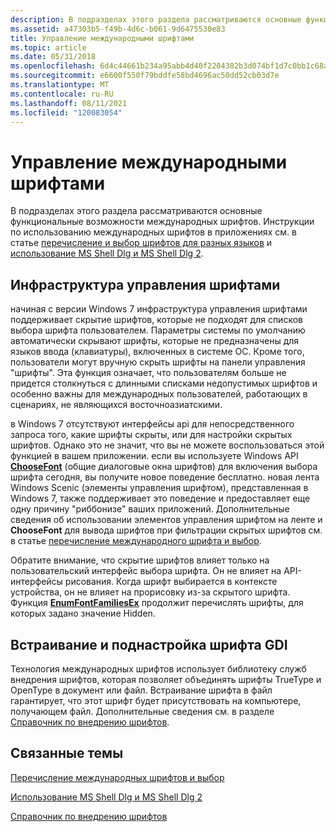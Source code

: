 ```yaml
---
description: В подразделах этого раздела рассматриваются основные функциональные возможности международных шрифтов.
ms.assetid: a47303b5-f49b-4d6c-b061-9d6475530e83
title: Управление международными шрифтами
ms.topic: article
ms.date: 05/31/2018
ms.openlocfilehash: 6d4c44661b234a95abb4d40f2204382b3d074bf1d7c0bb1c68a241345211695f
ms.sourcegitcommit: e6600f550f79bddfe58bd4696ac50dd52cb03d7e
ms.translationtype: MT
ms.contentlocale: ru-RU
ms.lasthandoff: 08/11/2021
ms.locfileid: "120083054"
---
```

# <a name="international-font-management"></a>Управление международными шрифтами

В подразделах этого раздела рассматриваются основные функциональные возможности международных шрифтов. Инструкции по использованию международных шрифтов в приложениях см. в статье [перечисление и выбор шрифтов для разных языков](using-international-fonts-and-text.md) и [использование MS Shell Dlg и MS Shell Dlg 2](using-ms-shell-dlg-and-ms-shell-dlg-2.md).

## <a name="font-management-infrastructure"></a>Инфраструктура управления шрифтами

начиная с версии Windows 7 инфраструктура управления шрифтами поддерживает скрытие шрифтов, которые не подходят для списков выбора шрифта пользователем. Параметры системы по умолчанию автоматически скрывают шрифты, которые не предназначены для языков ввода (клавиатуры), включенных в системе ОС. Кроме того, пользователи могут вручную скрыть шрифты на панели управления "шрифты". Эта функция означает, что пользователям больше не придется столкнуться с длинными списками недопустимых шрифтов и особенно важны для международных пользователей, работающих в сценариях, не являющихся восточноазиатскими.

в Windows 7 отсутствуют интерфейсы api для непосредственного запроса того, какие шрифты скрыты, или для настройки скрытых шрифтов. Однако это не значит, что вы не можете воспользоваться этой функцией в вашем приложении. если вы используете Windows API [**ChooseFont**](/previous-versions/windows/desktop/legacy/ms646914(v=vs.85)) (общие диалоговые окна шрифтов) для включения выбора шрифта сегодня, вы получите новое поведение бесплатно. новая лента Windows Scenic (элементы управления шрифтом), представленная в Windows 7, также поддерживает это поведение и предоставляет еще одну причину "риббонизе" ваших приложений. Дополнительные сведения об использовании элементов управления шрифтом на ленте и **ChooseFont** для вывода шрифтов при фильтрации скрытых шрифтов см. в статье [перечисление международного шрифта и выбор](using-international-fonts-and-text.md).

Обратите внимание, что скрытие шрифтов влияет только на пользовательский интерфейс выбора шрифта. Он не влияет на API-интерфейсы рисования. Когда шрифт выбирается в контексте устройства, он не влияет на прорисовку из-за скрытого шрифта. Функция [**EnumFontFamiliesEx**](/windows/win32/api/wingdi/nf-wingdi-enumfontfamiliesexa) продолжит перечислять шрифты, для которых задано значение Hidden.

## <a name="gdi-font-embedding-and-subsetting"></a>Встраивание и поднастройка шрифта GDI

Технология международных шрифтов использует библиотеку служб внедрения шрифтов, которая позволяет объединять шрифты TrueType и OpenType в документ или файл. Встраивание шрифта в файл гарантирует, что этот шрифт будет присутствовать на компьютере, получающем файл. Дополнительные сведения см. в разделе [Справочник по внедрению шрифтов](../gdi/font-embedding-reference.md).

## <a name="related-topics"></a>Связанные темы

<dl> <dt>

[Перечисление международных шрифтов и выбор](using-international-fonts-and-text.md)
</dt> <dt>

[Использование MS Shell Dlg и MS Shell Dlg 2](using-ms-shell-dlg-and-ms-shell-dlg-2.md)
</dt> <dt>

[Справочник по внедрению шрифтов](../gdi/font-embedding-reference.md)
</dt> </dl>

 

 

